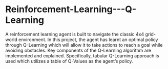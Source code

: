 # Reinforcement-Learning---Q-Learning
A reinforcement learning agent is built to navigate the classic 4x4 grid-world environment. In this  project, the agent has learnt an optimal policy through Q-Learning which will allow it to take actions  to reach a goal while avoiding obstacles. Key components of the Q-Learning algorithm are implemented and explained. Specifically, tabular Q-Learning approach is used which utilizes a table  of Q-Values as the agent’s policy.

